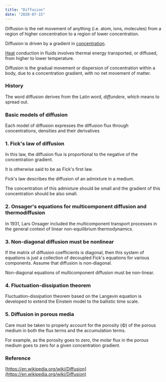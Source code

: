 ```yaml
---
title: "Diffusion"
date: "2020-07-15"
---
```


Diffusion is the net movement of anything (i.e. atom, ions, molecules) from a region of higher concentration to a region of lower concentration.

Diffusion is driven by a gradient in [concentration](https://chemistdictionary.com/concentration/).

[Heat](https://chemistdictionary.com/heat/) conduction in fluids involves thermal energy transported, or diffused, from higher to lower temperature.

Diffusion is the gradual movement or dispersion of concentration within a body, due to a concentration gradient, with no net movement of matter.

### History

The word diffusion derives from the Latin word, _diffundere_, which means to spread out. 

### Basic models of diffusion

Each model of diffusion expresses the diffusion flux through concentrations, densities and their derivatives

### 1\. Fick's law of diffusion

In this law, the diffusion flux is proportional to the negative of the concentration gradient.

It is otherwise said to be as Fick's first law.

Fick's law describes the diffusion of an admixture in a medium. 

The concentration of this admixture should be small and the gradient of this concentration should be also small.

### 2\. Onsager's equations for multicomponent diffusion and thermodiffusion

In 1931, Lars Onsager included the multicomponent transport processes in the general context of linear non-equilibrium thermodynamics.

### 3\. Non-diagonal diffusion must be nonlinear

If the matrix of diffusion coefficients is diagonal, then this system of equations is just a collection of decoupled Fick's equations for various components. Assume that diffusion is non-diagonal.

Non-diagonal equations of multicomponent diffusion must be non-linear.

### 4\. Fluctuation-dissipation theorem

Fluctuation-dissipation theorem based on the Langevin equation is developed to extend the Einstein model to the ballistic time scale.

### 5\. Diffusion in porous media

Care must be taken to properly account for the porosity (Φ) of the porous medium in both the flux terms and the accumulation terms.

For example, as the porosity goes to zero, the molar flux in the porous medium goes to zero for a given concentration gradient. 

### Reference

[https://en.wikipedia.org/wiki/Diffusion](https://en.wikipedia.org/wiki/Diffusion)
